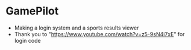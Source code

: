 # GamePilot
- Making a login system and a sports results viewer
- Thank you to "https://www.youtube.com/watch?v=z5-9sN4i7xE" for login code
